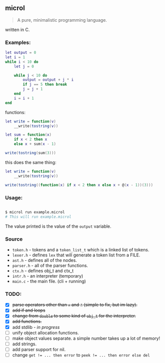 ## microl
> A pure, minimalistic programming language.

written in C.

### Examples:
```lua
let output = 0
let i = 1
while i < 10 do
    let j = 0

    while j < 10 do
        output = output + j * i
        if j == 5 then break
        j = j + 1
    end
    i = i + 1
end
```

functions:

```lua
let write = function(v)
    __write(tostring(v))

let sum = function(x)
    if x < 2 then x
    else x + sum(x - 1)

write(tostring(sum(3)))

```

this does the same thing:
```lua
let write = function(v)
    __write(tostring(v))

write(tostring((function(x) if x < 2 then x else x + @(x - 1))(3)))
```


### Usage:
```sh

$ microl run example.microl
# This will run example.microl

```
The value printed is the value of the `output` variable.

### Source

* `token.h` - tokens and a `token_list_t` which is a linked list of tokens.
* `lexer.h` - defines `lex` that will generate a token list from a FILE.
* `ast.h` - defines all of the nodes.
* `parser.h` - all of the parser functions.
* `ctx.h` - defines obj_t and ctx_t
* `intr.h` - an interpreter (temporary)
* `main.c` - the main file. (cli + running)

### TODO:
* [x] ~~parse operators other than `+` and `*` (simple to fix, but im lazy).~~
* [x] ~~add if and loops~~
* [x] ~~change from `double` to some kind of `obj_t` for the interpreter.~~
* [x] ~~add functions.~~
* [x] add stdlib - *in progress*
* [ ] unify object allocation functions.
* [ ] make object values separate. a simple number takes up a lot of memory!
* [ ] add strings.
* [ ] add parser support for nil.
* [ ] change `get != ... then error` to `peek != ... then error else del`
